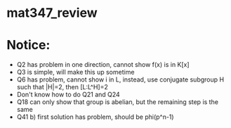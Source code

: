 # mat347_review
# Notice:
- Q2 has problem in one direction, cannot show f(x) is in K[x]
- Q3 is simple, will make this up sometime
- Q6 has problem, cannot show i in L, instead, use conjugate subgroup H such that |H|=2, then [L:L^H]=2
- Don't know how to do Q21 and Q24
- Q18 can only show that group is abelian, but the remaining step is the same
- Q41 b) first solution has problem, should be phi(p^n-1)
